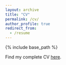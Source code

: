 ```yaml
---
layout: archive
title: "CV"
permalink: /cv/
author_profile: true
redirect_from:
  - /resume
---
```


{% include base_path %}

Find my complete CV [here](https://www.dropbox.com/s/xwcg3a6zdj0zzzl/CV_OsamaAslamAnsari.pdf?dl=0).
